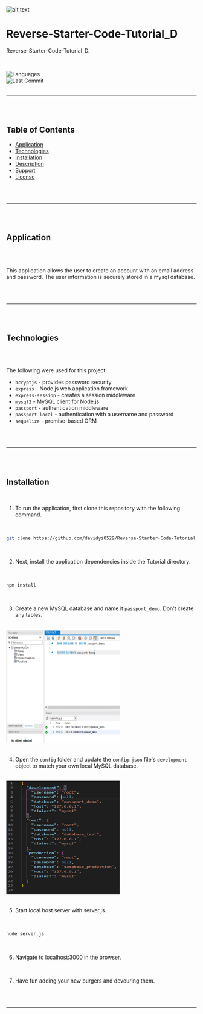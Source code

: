 <img src="https://github.com/davidyi0529/Portfolio_D/blob/master/assets/images/logo.png?raw=true" alt="alt text" title="David Yi">

<br />

# Reverse-Starter-Code-Tutorial_D

Reverse-Starter-Code-Tutorial_D.

<br />

![Languages](https://img.shields.io/github/languages/top/davidyi0529/Reverse-Starter-Code-Tutorial_D )
<br />
![Last Commit](https://img.shields.io/github/last-commit/davidyi0529/Reverse-Starter-Code-Tutorial_D)
<br />
<br />

---

<br />
<br />

## Table of Contents

- [Application](#application)
- [Technologies](#technologies)
- [Installation](#installation)
- [Description](#description)
- [Support](#support)
- [License](#license)

<br />
<br />

---

<br />
<br />

## Application

<br />
<br />

This application allows the user to create an account with an email address and password. The user information is securely stored in a mysql database.

<br />
<br />

---

<br />
<br />

## Technologies

<br />
<br />

The following were used for this project.

- `bcryptjs` - provides password security
- `express` - Node.js web application framework
- `express-session` - creates a session middleware
- `mysql2` - MySQL client for Node.js
- `passport` - authentication middleware
- `passport-local` - authentication with a username and password
- `sequelize` - promise-based ORM

<br />
<br />

---

<br />
<br />

## Installation

<br />

1. To run the application, first clone this repository with the following command.

<br />

```bash
git clone https://github.com/davidyi0529/Reverse-Starter-Code-Tutorial_D.git
```

<br />

2. Next, install the application dependencies inside the Tutorial directory.

<br />

```bash
npm install
```

<br />

3. Create a new MySQL database and name it `passport_demo`. Don't create any tables.

<br />

<img src="https://github.com/davidyi0529/Reverse-Starter-Code-Tutorial_D/blob/main/Images/mysqldb.png?raw=true" width="300" height="300">

<br />
<br />

4. Open the `config` folder and update the `config.json` file's `development` object to match your own local MySQL database.

<br />

<img src="https://github.com/davidyi0529/Reverse-Starter-Code-Tutorial_D/blob/main/Images/Config.png?raw=true" width="300" height="300">

<br />
<br />

5. Start local host server with server.js.

<br />

```bash
node server.js
```

<br />

6. Navigate to localhost:3000 in the browser.

<br />

7. Have fun adding your new burgers and devouring them.

<br />
<br />

---

<br />
<br />






